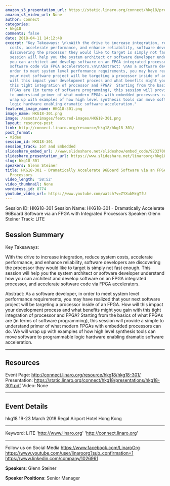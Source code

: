 ```yaml
---
amazon_s3_presentation_url: https://static.linaro.org/connect/hkg18/presentations/hkg18-301.pdf
amazon_s3_video_url: None
author: connect
categories:
- hkg18
comments: false
date: 2018-04-11 14:12:48
excerpt: "Key Takeaways: \n\nWith the drive to increase integration, reduce system
  costs, accelerate performance, and enhance reliability, software developers are
  discovering the processor they would like to target is simply not fast enough.  This
  session will help you the system architect or software developer understand how
  you can architect and develop software on an FPGA integrated processor, and accelerate
  software code via FPGA accelerators.\n\nAbstract: \nAs a software developer, in
  order to meet system level performance requirements, you may have realized that
  your next software project will be targeting a processor inside of an FPGA.  How
  will this impact your development process and what benefits might you gain with
  this tight integration of processor and FPGA?  Starting from the basics of what
  FPGAs are (in terms of software programming), this session will provide a simple
  to understand primer of what modern FPGAs with embedded processors can do.  We will
  wrap up with examples of how high level synthesis tools can move software to programmable
  logic hardware enabling dramatic software acceleration."
featured_image_name: HKG18-301.png
image_name: HKG18-301.png
image: /assets/images/featured-images/HKG18-301.png
layout: resource-post
link: http://connect.linaro.org/resource/hkg18/hkg18-301/
post_format:
- Video
session_id: HKG18-301
session_track: IoT and Embedded
slideshare_embed_url: //www.slideshare.net/slideshow/embed_code/92327087
slideshare_presentation_url: https://www.slideshare.net/linaroorg/hkg18301-dramatically-accelerate-96board-software-via-an-fpga-with-integrated-processors
slug: hkg18-301
speakers: Glenn Steiner
title: HKG18-301 - Dramatically Accelerate 96Board Software via an FPGA with Integrated
  Processors
video_length: '58:52'
video_thumbnail: None
wordpress_id: 8774
youtube_video_url: https://www.youtube.com/watch?v=ZYXubMrgTfU
---
```


Session ID: HKG18-301
Session Name: HKG18-301 - Dramatically Accelerate 96Board Software via an FPGA with Integrated Processors
Speaker: Glenn Steiner
Track: LITE

## Session Summary

Key Takeaways:

With the drive to increase integration, reduce system costs, accelerate performance, and enhance reliability, software developers are discovering the processor they would like to target is simply not fast enough. This session will help you the system architect or software developer understand how you can architect and develop software on an FPGA integrated processor, and accelerate software code via FPGA accelerators.

Abstract:
As a software developer, in order to meet system level performance requirements, you may have realized that your next software project will be targeting a processor inside of an FPGA. How will this impact your development process and what benefits might you gain with this tight integration of processor and FPGA? Starting from the basics of what FPGAs are (in terms of software programming), this session will provide a simple to understand primer of what modern FPGAs with embedded processors can do. We will wrap up with examples of how high level synthesis tools can move software to programmable logic hardware enabling dramatic software acceleration.

---

## Resources

Event Page: http://connect.linaro.org/resource/hkg18/hkg18-301/
Presentation: https://static.linaro.org/connect/hkg18/presentations/hkg18-301.pdf
Video: None

---

## Event Details

hkg18
19-23 March 2018
Regal Airport Hotel Hong Kong

---

Keyword: LITE
'http://www.linaro.org'
'http://connect.linaro.org'

---

Follow us on Social Media
https://www.facebook.com/LinaroOrg
https://www.youtube.com/user/linaroorg?sub_confirmation=1
https://www.linkedin.com/company/1026961

**Speakers**: Glenn Steiner

**Speaker Positions**: Senior Manager